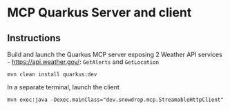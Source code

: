 # MCP Quarkus Server and client

## Instructions

Build and launch the Quarkus MCP server exposing 2 Weather API services - https://api.weather.gov/: `GetAlerts` and `GetLocation`

```shell
mvn clean install quarkus:dev
```

In a separate terminal, launch the client
```shell
mvn exec:java -Dexec.mainClass="dev.snowdrop.mcp.StreamableHttpClient"
```